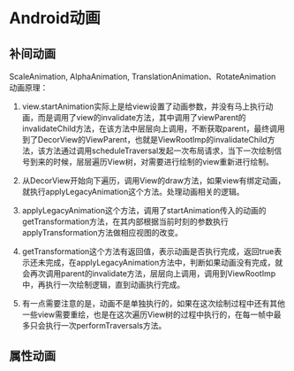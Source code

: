 Android动画
======================
补间动画
-----------------
       
ScaleAnimation, AlphaAnimation, TranslationAnimation、RotateAnimation      
动画原理：     
           
1. view.startAnimation实际上是给view设置了动画参数，并没有马上执行动画，而是调用了view的invalidate方法，其中调用了viewParent的invalidateChild方法，在该方法中层层向上调用，不断获取parent，最终调用到了DecorView的ViewParent，也就是ViewRootImp的invalidateChild方法，该方法通过调用scheduleTraversal发起一次布局请求，当下一次绘制信号到来的时候，层层遍历View树，对需要进行绘制的view重新进行绘制。      
           
2. 从DecorView开始向下遍历，调用View的draw方法，如果view有绑定动画，就执行applyLegacyAnimation这个方法。处理动画相关的逻辑。 
                  
3. applyLegacyAnimation这个方法，调用了startAnimation传入的动画的getTransformation方法，在其内部根据当前时刻的参数执行applyTransformation方法做相应视图的改变。      
      
4. getTransformation这个方法有返回值，表示动画是否执行完成，返回true表示还未完成，在applyLegacyAnimation方法中，判断如果动画没有完成，就会再次调用parent的invalidate方法，层层向上调用，调用到ViewRootImp中，再执行一次绘制逻辑，直到动画执行完成。
5. 有一点需要注意的是，动画不是单独执行的，如果在这次绘制过程中还有其他一些view需要重绘，也是在这次遍历View树的过程中执行的，在每一帧中最多只会执行一次performTraversals方法。      
      
属性动画
--------------
